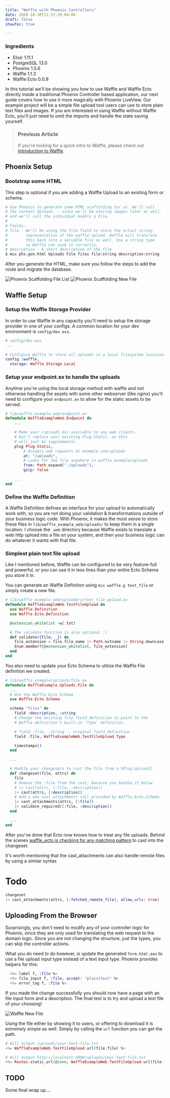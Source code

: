 ```yaml
---
title: "Waffle with Phoenix Controllers"
date: 2020-10-30T11:37:29-04:00
draft: false
showToc: true

---
```


### Ingredients 
* Elixir 1.11.1
* PostgreSQL 13.0
* Phoenix 1.5.6
* Waffle 1.1.3
* Waffle Ecto 0.0.9

In this tutorial we'll be showing you how to use Waffle and Waffle Ecto directly inside a traditional Phoenix Controller based application, our next guide covers how to use it more magically with Phoenix LiveView. Our example project will be a simple file upload tool users can use to store plain text files and images. If you are interested in using Waffle without Waffle Ecto, you'll just need to omit the imports and handle the state saving yourself.
 
> ### Previous Article
> If you're looking for a quick intro to Waffle, please check out [Introduction to Waffle](/elixir/waffle/introduction-to-waffle).

## Phoenix Setup
### Bootstrap some HTML
This step is optional if you are adding a Waffle Upload to an existing form or schema. 

```bash
# Use Phoenix to generate some HTML scaffolding for us. We'll call 
# the context Uploads -- since we'll be storing images later as well, 
# and we'll call the individual models a File.
#
# Fields:
# file - We'll be using the file field to store the actual string 
#        representation of the waffle upload. Waffle will translate 
#        this back into a servable file as well. Use a string type 
#        so Waffle can save it correctly.
# description - A short description of the file
$ mix phx.gen.html Uploads File files file:string description:string 
```

After you generate the HTML, make sure you follow the steps to add the route and migrate the database.

![Phoenix Scaffolding File List](/uploads/elixir/waffle/scaffolding-file-list.png)
![Phoenix Scaffolding New File](/uploads/elixir/waffle/scaffolding-new-file.png)

## Waffle Setup
### Setup the Waffle Storage Provider
In order to use Waffle in any capacity you'll need to setup the storage provider in one of your configs. A common location for your dev environment is `config/dev.exs`.

```elixir
# config/dev.exs
...

# Configure Waffle to store all uploads in a local filesystem location.
config :waffle,
  storage: Waffle.Storage.Local
```

### Setup your endpoint.ex to handle the uploads
Anytime you're using the local storage method with waffle and not otherwise handling the assets with some other webserver (like nginx) you'll need to configure your `endpoint.ex` to allow for the static assets to be served.

```elixir
# lib/waffle_example_web/endpoint.ex
defmodule WaffleExampleWeb.Endpoint do
    ...

    # Make your /uploads dir available to any web clients. 
    # Don't replace your existing Plug.Static, as this 
    # will just be supplemental.
    plug Plug.Static,
        # Accepts web requests at example.com/uploads
        at: "/uploads",
        # Looks for the file anywhere in waffle_example/uploads
        from: Path.expand("./uploads"),
        gzip: false

    ...
end
```

### Define the Waffle Definition
A Waffle Definition defines an interface for your upload to automatically work with, so you are not doing your validation & transformations outside of your business logic code. With Phoenix, it makes the most sense to store these files in `lib/waffle_example_web/uploads/` to keep them in a single location. I choose the `_web` directory because Waffle exists to translate a web http upload into a file on your system, and then your business logic can do whatever it wants with that file.

### Simplest plain text file upload
Like I mentioned before, Waffle can be configured to be very feature-full and powerful, or you can use it in less lines than your entire Ecto Schema you store it in.

You can generate an Waffle Definition using `mix waffle.g text_file` or simply create a new file.

```elixir
# lib/waffle_example_web/uploaders/text_file_upload.ex
defmodule WaffleExampleWeb.TextFileUpload do
  use Waffle.Definition
  use Waffle.Ecto.Definition

  @extension_whitelist ~w(.txt)

  # The validate function is also optional :)
  def validate({file, _}) do
    file_extension = file.file_name |> Path.extname |> String.downcase
    Enum.member?(@extension_whitelist, file_extension)
  end
end
```

You also need to update your Ecto Schema to utilize the Waffle File definition we created.

```elixir
# lib/waffle_example/uploads/file.ex
defmodule WaffleExample.Uploads.File do
  ... 
  # Use the Waffle Ecto Schema
  use Waffle.Ecto.Schema

  schema "files" do
    field :description, :string
    # Change the existing file field definition to point to the 
    # Waffle definition's built-in `Type` definition.

    # field :file, :string -- original field definition
    field :file, WaffleExampleWeb.TextFileUpload.Type 

    timestamps()
  end

  ...

  # Modify your changesets to cast the file from a %Plug.Upload{} 
  def changeset(file, attrs) do
    file
    # Remove the :file from the cast, because you handle it below
    # |> cast(attrs, [:file, :description])
    |> cast(attrs, [:description])
    # Add a new cast_attachments call provided by Waffle.Ecto.Schema
    |> cast_attachments(attrs, [:file])
    |> validate_required([:file, :description])
  end

  ...
end
```

After you've done that Ecto now knows how to treat any file uploads. Behind the scenes [waffle_ecto is checking for any matching pattern](https://github.com/elixir-waffle/waffle_ecto/blob/72e9843d860a1ff0dd7588e27f7c8b4aae827d70/lib/waffle_ecto/schema.ex#L92) to cast into the changeset. 

It's worth mentioning that the cast_attachments can also handle remote files by using a similar syntax 

# Todo

```elixir
changeset 
|> cast_attachments(attrs, [:fetched_remote_file], allow_urls: true)

```

## Uploading From the Browser
Surprisingly, you don't need to modify any of your controller logic for Phoenix, since they are only used for translating the web request to the domain logic. Since you are not changing the structure, just the types, you can skip the controller actions.

What you do need to do however, is update the generated `form.html.eex` to use a file upload input type instead of a text input type. Phoenix provides helpers for this:

```elixir
  <%= label f, :file %>
  <%= file_input f, :file, accept: "plain/text" %>
  <%= error_tag f, :file %>
```

If you made the change successfully you should now have a page with an file input form and a description. The final test is to try and upload a text file of your choosing!

![Waffle New File](/uploads/elixir/waffle/waffle-new-file.png)

Using the file either by showing it to users, or offering to download it is extremely simple as well. Simply by calling the `url` function you can get the path. 

```elixir
# Will output /uploads/your-text-file.txt
<%= WaffleExampleWeb.TextFileUpload.url(file.file) %>

# Will output http://localhost:4000/uploads/your-text-file.txt
<%= Routes.static_url(@conn, WaffleExampleWeb.TextFileUpload.url(file.file)) %>
```

## TODO

Some final wrap up....